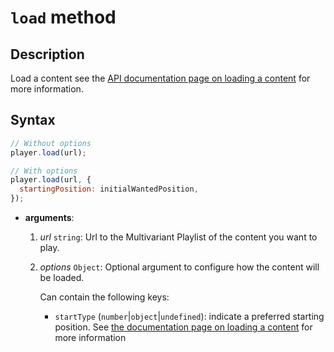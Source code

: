 # `load` method

## Description

Load a content see the [API documentation page on loading a
content](../Loading_a_content.md) for more information.

## Syntax

```js
// Without options
player.load(url);

// With options
player.load(url, {
  startingPosition: initialWantedPosition,
});
```

- **arguments**:

  1. _url_ `string`: Url to the Multivariant Playlist of the content you want to
     play.

  2. _options_ `Object`: Optional argument to configure how the content will be
     loaded.

     Can contain the following keys:

     - `startType` (`number`|`object`|`undefined`): indicate a preferred
       starting position. See [the documentation page on loading a
       content](../Loading_a_content.md) for more information
